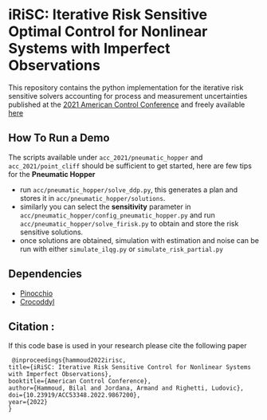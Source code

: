 # iRiSC: Iterative Risk Sensitive Optimal Control for Nonlinear Systems with Imperfect Observations

This repository contains the python implementation for the iterative risk sensitive solvers accounting for process and measurement uncertainties published at the [2021 American Control Conference](https://ieeexplore.ieee.org/abstract/document/9867200) and freely available [here](https://arxiv.org/abs/2110.06700)

## How To Run a Demo

The scripts available under `acc_2021/pneumatic_hopper` and `acc_2021/point_cliff` should be sufficient to get started, here are few tips for the **Pneumatic Hopper**

- run `acc/pneumatic_hopper/solve_ddp.py`, this generates a plan and stores it in `acc/pneumatic_hopper/solutions`. 
- similarly you can select the **sensitivity** parameter in  `acc/pneumatic_hopper/config_pneumatic_hopper.py` and run `acc/pneumatic_hopper/solve_firisk.py` to obtain and store the risk sensitive solutions. 
- once solutions are obtained, simulation with estimation and noise can be run with either `simulate_ilqg.py` or `simulate_risk_partial.py`  



## Dependencies

- [Pinocchio](https://github.com/stack-of-tasks/pinocchio)
- [Crocoddyl](https://github.com/loco-3d/crocoddyl)


## Citation :
If this code base is used in your research please cite the following paper 
 ```
  @inproceedings{hammoud2022irisc, 
 title={iRiSC: Iterative Risk Sensitive Control for Nonlinear Systems with Imperfect Observations}, 
 booktitle={American Control Conference}, 
 author={Hammoud, Bilal and Jordana, Armand and Righetti, Ludovic},
 doi={10.23919/ACC53348.2022.9867200},
 year={2022} 
}

 ```




